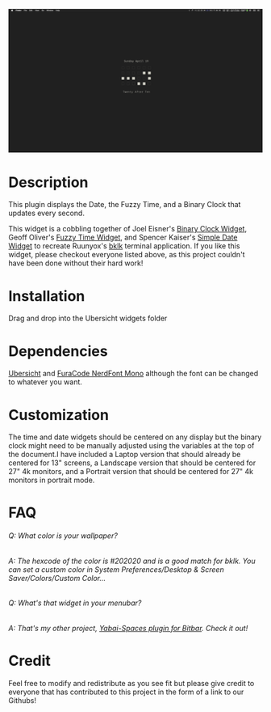 ![Screenshot](/Screenshot.png)

# Description
This plugin displays the Date, the Fuzzy Time, and a Binary Clock that updates every second.

This widget is a cobbling together of Joel Eisner's [Binary Clock Widget](https://github.com/joeleisner/ubersicht-binary-clock), Geoff Oliver's [Fuzzy Time Widget](https://github.com/plan8studios/fuzzytime), and Spencer Kaiser's [Simple Date Widget](https://github.com/felixhageloh/uebersicht-widgets/blob/master/SimpleDate/index.coffee) to recreate Ruunyox's [bklk](https://github.com/Ruunyox/bklk) terminal application. If you like this widget, please checkout everyone listed above, as this project couldn't have been done without their hard work!

# Installation
Drag and drop into the Ubersicht widgets folder

# Dependencies
[Ubersicht](http://tracesof.net/uebersicht/) and [FuraCode NerdFont Mono](https://github.com/ryanoasis/nerd-fonts/tree/master/patched-fonts/FiraCode) although the font can be changed to whatever you want.

# Customization
The time and date widgets should be centered on any display but the binary clock might need to be manually adjusted using the variables at the top of the document.I have included a Laptop version that should already be centered for 13" screens, a Landscape version that should be centered for 27" 4k monitors, and a Portrait version that should be centered for 27" 4k monitors in portrait mode.

# FAQ

###### Q: What color is your wallpaper?

###### A: The hexcode of the color is #202020 and is a good match for bklk. You can set a custom color in System Preferences/Desktop & Screen Saver/Colors/Custom Color...

###### Q: What's that widget in your menubar?

###### A: That's my other project, [Yabai-Spaces plugin for Bitbar](https://github.com/SxC97/Yabai-Spaces). Check it out!

# Credit
Feel free to modify and redistribute as you see fit but please give credit to everyone that has contributed to this project in the form of a link to our Githubs!
